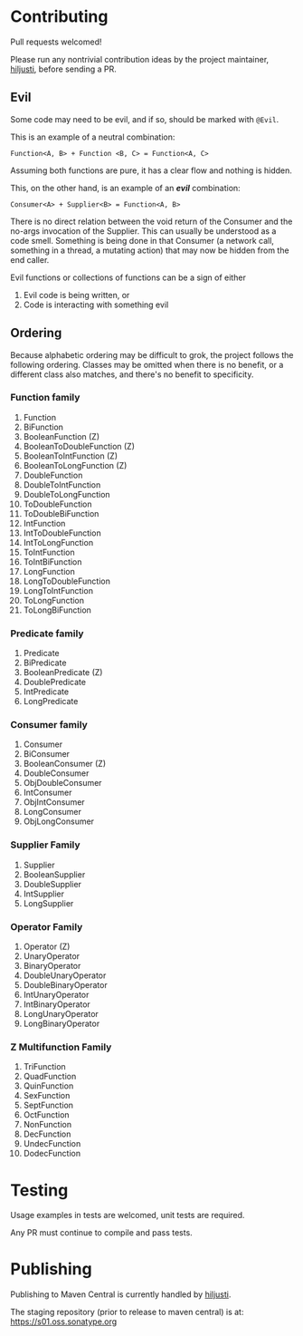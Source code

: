 # Contributing

Pull requests welcomed!

Please run any nontrivial contribution ideas by the project maintainer, [hiljusti](https://github.com/hiljusti), before sending a PR.

## Evil

Some code may need to be evil, and if so, should be marked with `@Evil`.

This is an example of a neutral combination:

```
Function<A, B> + Function <B, C> = Function<A, C>
```

Assuming both functions are pure, it has a clear flow and nothing is hidden.

This, on the other hand, is an example of an _**evil**_ combination:

```
Consumer<A> + Supplier<B> = Function<A, B>
```

There is no direct relation between the void return of the Consumer and the no-args invocation of the Supplier. This can usually be understood as a code smell. Something is being done in that Consumer (a network call, something in a thread, a mutating action) that may now be hidden from the end caller.

Evil functions or collections of functions can be a sign of either

1. Evil code is being written, or
1. Code is interacting with something evil

## Ordering

Because alphabetic ordering may be difficult to grok, the project follows the
following ordering. Classes may be omitted when there is no benefit, or a
different class also matches, and there's no benefit to specificity.

### Function family

1. Function
1. BiFunction
1. BooleanFunction (Z)
1. BooleanToDoubleFunction (Z)
1. BooleanToIntFunction (Z)
1. BooleanToLongFunction (Z)
1. DoubleFunction
1. DoubleToIntFunction
1. DoubleToLongFunction
1. ToDoubleFunction
1. ToDoubleBiFunction
1. IntFunction
1. IntToDoubleFunction
1. IntToLongFunction
1. ToIntFunction
1. ToIntBiFunction
1. LongFunction
1. LongToDoubleFunction
1. LongToIntFunction
1. ToLongFunction
1. ToLongBiFunction

### Predicate family

1. Predicate
1. BiPredicate
1. BooleanPredicate (Z)
1. DoublePredicate
1. IntPredicate
1. LongPredicate

### Consumer family

1. Consumer
1. BiConsumer
1. BooleanConsumer (Z)
1. DoubleConsumer
1. ObjDoubleConsumer
1. IntConsumer
1. ObjIntConsumer
1. LongConsumer
1. ObjLongConsumer

### Supplier Family

1. Supplier
1. BooleanSupplier
1. DoubleSupplier
1. IntSupplier
1. LongSupplier

### Operator Family

1. Operator (Z)
1. UnaryOperator
1. BinaryOperator
1. DoubleUnaryOperator
1. DoubleBinaryOperator
1. IntUnaryOperator
1. IntBinaryOperator
1. LongUnaryOperator
1. LongBinaryOperator

### Z Multifunction Family

1. TriFunction
1. QuadFunction
1. QuinFunction
1. SexFunction
1. SeptFunction
1. OctFunction
1. NonFunction
1. DecFunction
1. UndecFunction
1. DodecFunction

# Testing

Usage examples in tests are welcomed, unit tests are required.

Any PR must continue to compile and pass tests.

# Publishing

Publishing to Maven Central is currently handled by [hiljusti](https://github.com/hiljusti).

The staging repository (prior to release to maven central) is at: https://s01.oss.sonatype.org
